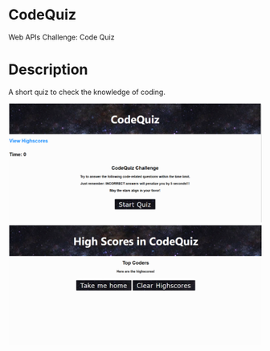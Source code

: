 # CodeQuiz

Web APIs Challenge: Code Quiz

# Description

A short quiz to check the knowledge of coding.

![A user clicks through an coding quiz](./assets/images/startpage.png)
![A user check high scores and sees this page.](./assets/images/highscore.png)
